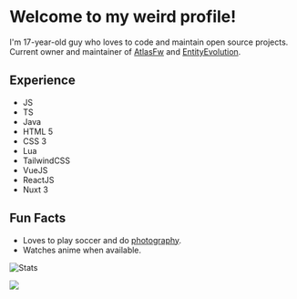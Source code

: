 # Welcome to my weird profile!
I'm 17-year-old guy who loves to code and maintain open source projects. Current owner and maintainer of [AtlasFw](https://github.com/AtlasFw) and [EntityEvolution](https://github.com/EntityEvolution).

## Experience
- JS
- TS
- Java
- HTML 5
- CSS 3
- Lua
- TailwindCSS
- VueJS
- ReactJS
- Nuxt 3

## Fun Facts
- Loves to play soccer and do [photography](https://imbombay.tech/gallery).
- Watches anime when available.

![Stats](https://github-readme-stats.vercel.app/api?username=BombayV&show_icons=true&theme=midnight-purple&count_private=true&include_all_commits=true&border_radius=10)

<img src="https://komarev.com/ghpvc/?username=BombayV&style=flat-square"/>

